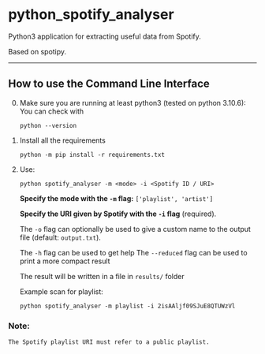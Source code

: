 # python_spotify_analyser

Python3 application for extracting useful data from Spotify.

Based on spotipy.

---

## How to use the Command Line Interface
<!-- TODO instructions on how to get playlist uri and how to set up a virtual environment -->
0. Make sure you are running at least python3 (tested on python 3.10.6):
    You can check with
    ```
    python --version
    ```

1. Install all the requirements
    ```
    python -m pip install -r requirements.txt
    ```

2. Use:
    ```
    python spotify_analyser -m <mode> -i <Spotify ID / URI>
    ```
    **Specify the mode with the `-m` flag:** `['playlist', 'artist']`

    **Specify the URI given by Spotify with the `-i` flag** (required).

    The `-o` flag can optionally be used to give a custom name to the output file (default: `output.txt`).

    The `-h` flag can be used to get help
    The `--reduced` flag can be used to print a more compact result

    The result will be written in a file in `results/` folder

    Example scan for playlist:
    ```
    python spotify_analyser -m playlist -i 2isAAljf09SJuE8QTUWzVl
    ```

### Note:
    The Spotify playlist URI must refer to a public playlist.
